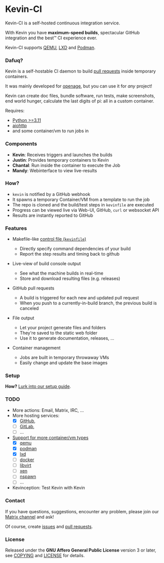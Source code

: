 # Kevin-CI

Kevin-CI is a self-hosted continuous integration service.

With Kevin you have **maximum-speed builds**, spectacular GitHub integration and the best™ CI experience ever.

Kevin-CI supports [QEMU](https://qemu.org), [LXD](https://canonical.com/lxd) and [Podman](https://podman.io).


### Dafuq?

Kevin is a self-hostable CI daemon to build [pull requests](https://help.github.com/articles/using-pull-requests/) inside temporary containers.


It was mainly developed for [openage](http://github.com/SFTtech/openage/),
but you can use it for _any_ project!

Kevin can create doc files, bundle software, run tests, make screenshots,
end world hunger, calculate the last digits of pi: all in a custom container.

Requires:
- [Python >=3.11](https://www.python.org/)
- [aiohttp](https://aiohttp.org/)
- and some container/vm to run jobs in


### Components

* **Kevin**: Receives triggers and launches the builds
* **Justin**: Provides temporary containers to Kevin
* **Chantal**: Run inside the container to execute the Job
* **Mandy**: Webinterface to view live-results


### How?

* `kevin` is notified by a GitHub webhook
* It spawns a temporary Container/VM from a template to run the job
* The repo is cloned and the build/test steps in `kevinfile` are executed
* Progress can be viewed live via Web-UI, GitHub, `curl` or websocket API
* Results are instantly reported to GitHub


### Features

* Makefile-like [control file (`kevinfile`)](etc/kevinfile.example)
  * Directly specify command dependencies of your build
  * Report the step results and timing back to github

* Live-view of build console output
  * See what the machine builds in real-time
  * Store and download resulting files (e.g. releases)

* GitHub pull requests
  * A build is triggered for each new and updated pull request
  * When you push to a currently-in-build branch,
    the previous build is canceled

* File output
  * Let your project generate files and folders
  * They're saved to the static web folder
  * Use it to generate documentation, releases, ...

* Container management
  * Jobs are built in temporary throwaway VMs
  * Easily change and update the base images


### Setup

**How?** [Lurk into our setup guide](doc/setup.md).


### TODO

* More actions: Email, Matrix, IRC, ...
* More hosting services:
  * [X] [GitHub](https://github.com/),
  * [ ] [GitLab](https://gitlab.com/),
  * [ ] ...
* [Support for more container/vm types](/justin/machine/)
  * [X] [qemu](http://qemu-project.org)
  * [X] [podman](https://podman.io/)
  * [x] [lxd](https://linuxcontainers.org/lxd)
  * [ ] [docker](https://www.docker.com/)
  * [ ] [libvirt](https://libvirt.org/)
  * [ ] [xen](https://www.xenproject.org/)
  * [ ] [nspawn](http://www.freedesktop.org/software/systemd/man/systemd-nspawn.html)
  * [ ] ...
* Kevinception: Test Kevin with Kevin


### Contact

If you have questions, suggestions, encounter any problem,
please join our [Matrix channel](https://matrix.to/#/#sfttech:matrix.org) and ask!

Of course, create [issues](https://github.com/SFTtech/kevin-ci/issues)
and [pull requests](https://github.com/SFTtech/kevin-ci/pulls).


### License

Released under the **GNU Affero General Public License** version 3 or later,
see [COPYING](COPYING) and [LICENSE](LICENSE) for details.

